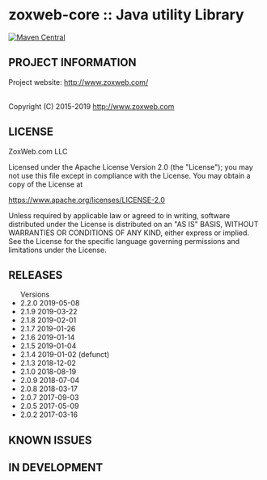 
 zoxweb-core :: Java utility Library
==========================================================================
[![Maven Central](https://maven-badges.herokuapp.com/maven-central/org.zoxweb/zoxweb-core/badge.svg)](http://mvnrepository.com/artifact/org.zoxweb/zoxweb-core)


## PROJECT INFORMATION

Project website: http://www.zoxweb.com/ <br />
<br />
 
Copyright (C) 2015-2019 http://www.zoxweb.com

## LICENSE
 ZoxWeb.com LLC
 
 Licensed under the Apache License Version 2.0 (the "License");
 you may not use this file except in compliance with the License.
 You may obtain a copy of the License at

 https://www.apache.org/licenses/LICENSE-2.0
  
 Unless required by applicable law or agreed to in writing, software
 distributed under the License is distributed on an "AS IS" BASIS,
 WITHOUT WARRANTIES OR CONDITIONS OF ANY KIND, either express or implied.
 See the License for the specific language governing permissions and
 limitations under the License.

## RELEASES

<ul> Versions
<li>2.2.0 2019-05-08
<li>2.1.9 2019-03-22
<li>2.1.8 2019-02-01 
<li>2.1.7 2019-01-26
<li>2.1.6 2019-01-14
<li>2.1.5 2019-01-04
<li>2.1.4 2019-01-02 (defunct)
<li>2.1.3 2018-12-02
<li>2.1.0 2018-08-19
<li>2.0.9 2018-07-04
<li>2.0.8 2018-03-17
<li>2.0.7 2017-09-03
<li>2.0.5 2017-05-09
<li>2.0.2 2017-03-16
</ul>


## KNOWN ISSUES


## IN DEVELOPMENT



